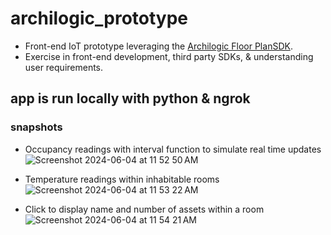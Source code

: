 # archilogic_prototype
- Front-end IoT prototype leveraging the [Archilogic Floor PlanSDK](https://developers.archilogic.com/floor-plan-engine/guide).
- Exercise in front-end development, third party SDKs, & understanding user requirements.

## app is run locally with python & ngrok

### snapshots
- Occupancy readings with interval function to simulate real time updates
![Screenshot 2024-06-04 at 11 52 50 AM](https://github.com/thewrightbrandon/archilogic_prototype/assets/78239053/18f84023-480c-494f-90ea-351bcda830d5)

- Temperature readings within inhabitable rooms
![Screenshot 2024-06-04 at 11 53 22 AM](https://github.com/thewrightbrandon/archilogic_prototype/assets/78239053/1ce41c0f-6469-44b3-8e91-cd81498b0497)

- Click to display name and number of assets within a room
![Screenshot 2024-06-04 at 11 54 21 AM](https://github.com/thewrightbrandon/archilogic_prototype/assets/78239053/80c0ac49-cc1b-45d7-8f94-c03fd644d2f1)
